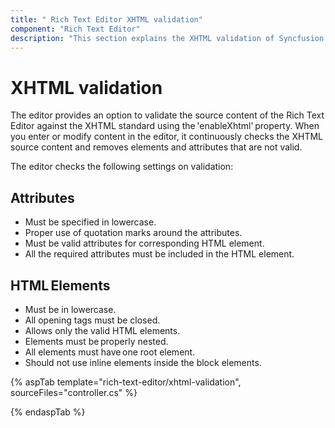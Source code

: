 ```yaml
---
title: " Rich Text Editor XHTML validation"
component: "Rich Text Editor"
description: "This section explains the XHTML validation of Syncfusion ASP.NET CORE Rich Text Editor control."
---
```


# XHTML validation

The editor provides an option to validate the source content of the Rich Text Editor against the XHTML standard using the 'enableXhtml' property. When you enter or modify content in the editor, it continuously checks the XHTML source content and removes elements and attributes that are not valid.

The editor checks the following settings on validation:

## Attributes

* Must be specified in lowercase.
* Proper use of quotation marks around the attributes.
* Must be valid attributes for corresponding HTML element.
* All the required attributes must be included in the HTML element.

## HTML Elements

* Must be in lowercase.
* All opening tags must be closed.
* Allows only the valid HTML elements.
* Elements must be properly nested.
* All elements must have one root element.
* Should not use inline elements inside the block elements.

{% aspTab template="rich-text-editor/xhtml-validation", sourceFiles="controller.cs" %}

{% endaspTab %}